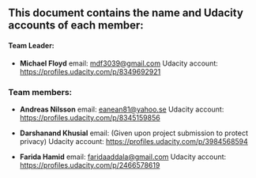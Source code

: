 
## This document contains the name and Udacity accounts of each member:

#### Team Leader:
- **Michael Floyd**
        email: mdf3039@gmail.com
        Udacity account: https://profiles.udacity.com/p/8349692921 


### Team members:

- **Andreas Nilsson**
        email: eanean81@yahoo.se
        Udacity account: https://profiles.udacity.com/p/8345159856
        
- **Darshanand Khusial**
        email: (Given upon project submission to protect privacy)
        Udacity account: https://profiles.udacity.com/p/3984568594

- **Farida Hamid**
        email: faridaaddala@gmail.com
        Udacity account: https://profiles.udacity.com/p/2466578619